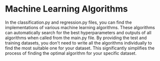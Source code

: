 # Machine Learning Algorithms

In the classification.py and regression.py files, you can find the implementations of various machine learning algorithms. 
These algorithms can automatically search for the best hyperparameters and outputs of all algorithms when called from the main.py file. 
By providing the test and training datasets, you don't need to write all the algorithms individually to find the most suitable one for your dataset. 
This significantly simplifies the process of finding the optimal algorithm for your specific dataset.
